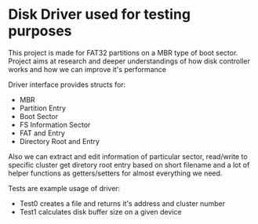 # Disk Driver used for testing purposes

This project is made for FAT32 partitions on a MBR type of boot sector.
Project aims at research and deeper understandings of how disk controller 
works and how we can improve it's performance

Driver interface provides structs for:
- MBR
- Partition Entry
- Boot Sector
- FS Information Sector
- FAT and Entry
- Directory Root and Entry

Also we can extract and edit information of particular sector, read/write to specific cluster
get diretory root entry based on short filename and a lot of helper functions as getters/setters
for almost everything we need.

Tests are example usage of driver:
- Test0 creates a file and returns it's address and cluster number
- Test1 calculates disk buffer size on a given device